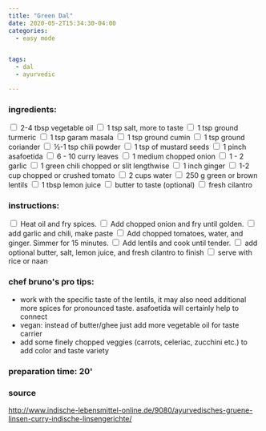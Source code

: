 ```yaml
---
title: "Green Dal"
date: 2020-05-2T15:34:30-04:00
categories:
  - easy mode


tags:
  - dal
  - ayurvedic

---
```


### ingredients:

<input type="checkbox"> 2-4 tbsp vegetable oil
<input type="checkbox"> 1 tsp salt, more to taste
<input type="checkbox"> 1 tsp ground turmeric
<input type="checkbox"> 1 tsp garam masala
<input type="checkbox"> 1 tsp ground cumin
<input type="checkbox"> 1 tsp ground coriander
<input type="checkbox"> ½-1 tsp chili powder
<input type="checkbox"> 1 tsp of mustard seeds
<input type="checkbox"> 1 pinch asafoetida 
<input type="checkbox"> 6 - 10 curry leaves
<input type="checkbox"> 1 medium  chopped onion
<input type="checkbox"> 1 - 2 garlic
<input type="checkbox"> 1 green chili chopped or slit lengthwise
<input type="checkbox"> 1 inch ginger
<input type="checkbox"> 1-2 cup chopped or crushed tomato
<input type="checkbox"> 2 cups water
<input type="checkbox"> 250 g green or brown lentils
<input type="checkbox"> 1 tbsp lemon juice
<input type="checkbox"> butter to taste (optional)
<input type="checkbox"> fresh cilantro

### instructions:

<input type="checkbox"> Heat oil and fry spices.
<input type="checkbox"> Add chopped onion and fry until golden.
<input type="checkbox"> add garlic and chili, make paste
<input type="checkbox"> Add chopped tomatoes, water, and ginger. Simmer for 15 minutes.
<input type="checkbox"> Add lentils and cook until tender.
<input type="checkbox"> add optional butter, salt, lemon juice, and fresh cilantro to finish
<input type="checkbox"> serve with rice or naan

### chef bruno's pro tips:

- work with the specific taste of the lentils, it may also need additional more spices for pronounced taste. asafoetida will certainly help to connect
- vegan: instead of butter/ghee just add more vegetable oil for taste carrier
- add some finely chopped veggies (carrots, celeriac, zucchini etc.) to add color and taste variety


### preparation time: 20'

### source

<a href="http://www.indische-lebensmittel-online.de/9080/ayurvedisches-gruene-linsen-curry-indische-linsengerichte/" target="_blank" >http://www.indische-lebensmittel-online.de/9080/ayurvedisches-gruene-linsen-curry-indische-linsengerichte/</a>


